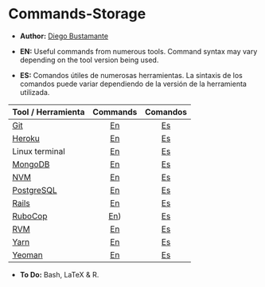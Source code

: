 # Commands-Storage

- **Author:** [Diego Bustamante](https://github.com/DiegoEmilio01)

- **EN:** Useful commands from numerous tools. Command syntax may vary depending on the tool version being used.

- **ES:** Comandos útiles de numerosas herramientas. La sintaxis de los comandos puede variar dependiendo de la versión de la herramienta utilizada.


| Tool / Herramienta                   | Commands                       | Comandos                                        |
| -------------                        | :-----:                        | :------:                                        |
| [Git](https://git-scm.com/)          | [En](Commands/Git#git)         | [Es](Comandos/Git#git)                          |
| [Heroku](https://www.heroku.com/)    | [En](Commands/Heroku#heroku)   | [Es](Comandos/Heroku#heroku)                    |
| Linux terminal         | [En](Commands/Linux_terminal#linux-terminal) | [Es](Comandos/Linux_terminal#terminal-de-linux) |
| [MongoDB](https://www.mongodb.com/)  | [En](Commands/MongoDB#mongodb) | [Es](Comandos/MongoDB#mongodb)                  |
| [NVM](https://github.com/nvm-sh/nvm) | [En](Commands/NVM_Yarn_Yeoman#node-version-manager) | [Es](Comandos/NVM_Yarn_Yeoman#node-version-manager) |
| [PostgreSQL](https://www.postgresql.org/) | [En](Commands/PostgreSQL#postgresql) | [Es](Comandos/PostgreSQL#postgresql) |
| [Rails](https://rubyonrails.org/)         | [En](Commands/RVM_Rails#rails)       | [Es](Comandos/RVM_Rails#rails)       |
| [RuboCop](https://github.com/rubocop-hq/rubocop) | [En](Commands/Rubocop#rubocop)) | [Es](Comandos/Rubocop#rubocop)     |
| [RVM](https://rvm.io/)       | [En](Commands/RVM_Rails#ruby-version-manager)  | [Es](Comandos/RVM_Rails#ruby-version-manager)   |
| [Yarn](https://yarnpkg.com/) | [En](Commands/NVM_Yarn_Yeoman#yarn--sequelize) | [Es](Comandos/NVM_Yarn_Yeoman#yarn-y-sequelize) |
| [Yeoman](https://yeoman.io/) | [En](Commands/NVM_Yarn_Yeoman#yeoman)          | [Es](Comandos/NVM_Yarn_Yeoman#yeoman)           |


- **To Do:** Bash, LaTeX & R.

